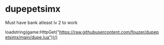 # dupepetsimx

Must have bank atleast lv 2 to work

loadstring(game:HttpGet("https://raw.githubusercontent.com/fouzer/dupepetsimx/main/dupe.lua"))()
